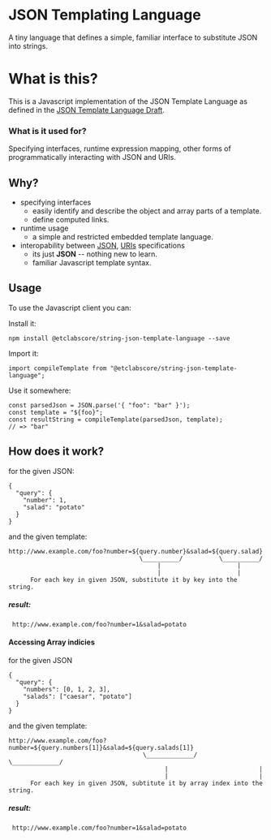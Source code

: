 # JSON Templating Language
A tiny language that defines a simple, familiar interface to substitute JSON into strings.

# What is this?
This is a Javascript implementation of the JSON Template Language as defined in the [JSON Template Language Draft](https://tools.ietf.org/html/draft-jonas-json-template-language-00).

### What is it used for?
Specifying interfaces, runtime expression mapping, other forms of programmatically interacting with JSON and URIs.

## Why?
- specifying interfaces
  - easily identify and describe the object and array parts of a template.
  - define computed links.
- runtime usage
  - a simple and restricted embedded template language.
- interopability between [JSON](https://tools.ietf.org/html/rfc7159), [URIs](https://tools.ietf.org/html/rfc3986) specifications
  - its just **JSON** -- nothing new to learn.
  - familiar Javascript template syntax.

## Usage

To use the Javascript client you can:

Install it:
```
npm install @etclabscore/string-json-template-language --save
```

Import it:
```
import compileTemplate from "@etclabscore/string-json-template-language";
```

Use it somewhere:
```
const parsedJson = JSON.parse('{ "foo": "bar" }');
const template = "${foo}";
const resultString = compileTemplate(parsedJson, template);
// => "bar"
```

## How does it work?


for the given JSON:

```
{
  "query": {
    "number": 1,
    "salad": "potato"
  }
}
```

and the given template:

```
http://www.example.com/foo?number=${query.number}&salad=${query.salad}
                                    \__________/          \__________/
                                         |                     |
                                         |                     |
      For each key in given JSON, substitute it by key into the string.
```

##### result:

```
 http://www.example.com/foo?number=1&salad=potato
```

#### Accessing Array indicies

for the given JSON

```
{
  "query": {
    "numbers": [0, 1, 2, 3],
    "salads": ["caesar", "potato"]
  }
}
```

and the given template:

```
http://www.example.com/foo?number=${query.numbers[1]}&salad=${query.salads[1]}
                                     \_____________/          \_____________/
                                           |                         |
                                           |                         |
      For each key in given JSON, subtitute it by array index into the string.
```

##### result:

```
 http://www.example.com/foo?number=1&salad=potato
```
